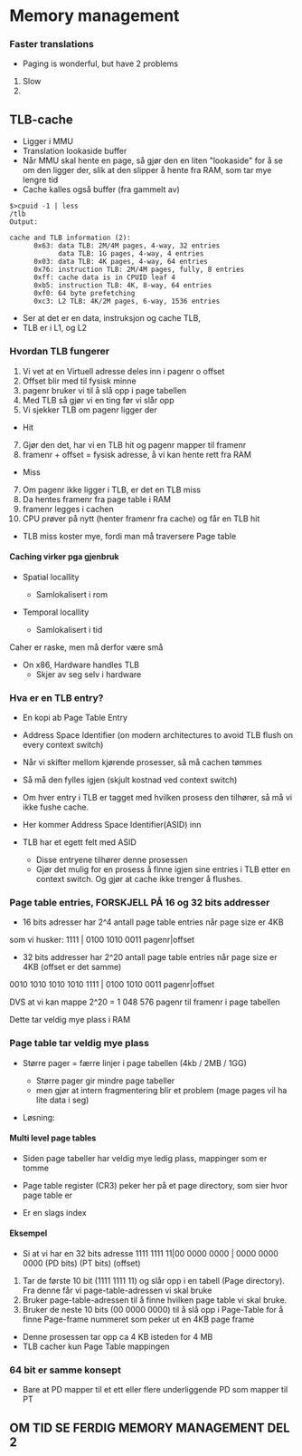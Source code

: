 # Memory management

### Faster translations

- Paging is wonderful, but have 2 problems
1. Slow
2. 


## TLB-cache
- Ligger i MMU
- Translation lookaside buffer
- Når MMU skal hente en page, så gjør den en liten "lookaside" for å se om den ligger der, slik at den slipper å hente fra RAM, som tar mye lengre tid
- Cache kalles også buffer (fra gammelt av)

```
$>cpuid -1 | less
/tlb
Output:

cache and TLB information (2):
      0x63: data TLB: 2M/4M pages, 4-way, 32 entries
            data TLB: 1G pages, 4-way, 4 entries
      0x03: data TLB: 4K pages, 4-way, 64 entries
      0x76: instruction TLB: 2M/4M pages, fully, 8 entries
      0xff: cache data is in CPUID leaf 4
      0xb5: instruction TLB: 4K, 8-way, 64 entries
      0xf0: 64 byte prefetching
      0xc3: L2 TLB: 4K/2M pages, 6-way, 1536 entries

```
- Ser at det er en data, instruksjon og cache TLB,
- TLB er i L1, og L2



### Hvordan TLB fungerer
1. Vi vet at en Virtuell adresse deles inn i pagenr o offset
2. Offset blir med til fysisk minne
3. pagenr bruker vi til å slå opp i page tabellen
4. Med TLB så gjør vi en ting før vi slår opp
5. Vi sjekker TLB om pagenr ligger der
- Hit
7. Gjør den det, har vi en TLB hit og pagenr mapper til framenr
8. framenr + offset = fysisk adresse, å vi kan hente rett fra RAM
- Miss
7. Om pagenr ikke ligger i TLB, er det en TLB miss
8. Da hentes framenr fra page table i RAM 
9. framenr legges i cachen
10. CPU prøver på nytt (henter framenr fra cache) og får en TLB hit

- TLB miss koster mye, fordi man må traversere Page table



#### Caching virker pga gjenbruk


- Spatial locallity
    - Samlokalisert i rom
    

- Temporal locallity
    - Samlokalisert i tid

Caher er raske, men må derfor være små

- On x86, Hardware handles TLB
    - Skjer av seg selv i hardware


### Hva er en TLB entry?
- En kopi ab Page Table Entry
- Address Space Identifier (on modern architectures to avoid TLB flush on every context switch)

- Når vi skifter mellom kjørende prosesser, så må cachen tømmes
- Så må den fylles igjen (skjult kostnad ved context switch)
- Om hver entry i TLB er tagget med hvilken prosess den tilhører, så må vi ikke fushe cache.
- Her kommer Address Space Identifier(ASID) inn
- TLB har et egett felt med ASID
    - Disse entryene tilhører denne prosessen
    - Gjør det mulig for en prosess å finne igjen sine entries i TLB etter en context switch. Og gjør at cache ikke trenger å flushes.



### Page table entries, FORSKJELL PÅ 16 og 32 bits addresser

- 16 bits adresser har 2^4 antall page table entries når page size er 4KB

som vi husker: 1111 | 0100 1010 0011
              pagenr|offset

- 32 bits addresser har 2^20 antall page table entries når page size er 4KB (offset er det samme)

0010 1010 1010 1010 1111 | 0100 1010 0011
                   pagenr|offset

DVS at vi kan mappe 2^20 = 1 048 576 pagenr til framenr i page tabellen

Dette tar veldig mye plass i RAM


### Page table tar veldig mye plass
- Større pager = færre linjer i page tabellen (4kb / 2MB / 1GG)
    - Større pager gir mindre page tabeller
    - men gjør at intern fragmentering blir et problem
    (mage pages vil ha lite data i seg)

- Løsning: 
#### Multi level page tables
- Siden page tabeller har veldig mye ledig plass, mappinger som er tomme

- Page table register (CR3) peker her på et page directory, som sier hvor page table er

- Er en slags index

#### Eksempel

- Si at vi har en 32 bits adresse
1111 1111 11|00 0000 0000 | 0000 0000 0000
(PD bits)       (PT bits)       (offset)

1. Tar de første 10 bit (1111 1111 11) og slår opp i en tabell (Page directory). Fra denne får vi page-table-adressen vi skal bruke
2. Bruker page-table-adressen til å finne hvilken page table vi skal bruke.
3. Bruker de neste 10 bits (00 0000 0000) til å slå opp i Page-Table for å finne Page-frame nummeret som peker ut en 4KB page frame

- Denne prosessen tar opp ca 4 KB isteden for 4 MB
- TLB cacher kun Page Table mappingen


### 64 bit er samme konsept
- Bare at PD mapper til et ett eller flere underliggende PD som mapper til PT


## OM TID SE FERDIG MEMORY MANAGEMENT DEL 2








    


    